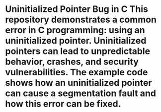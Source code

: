 # Uninitialized Pointer Bug in C This repository demonstrates a common error in C programming: using an uninitialized pointer.  Uninitialized pointers can lead to unpredictable behavior, crashes, and security vulnerabilities. The example code shows how an uninitialized pointer can cause a segmentation fault and how this error can be fixed.